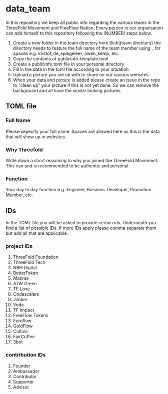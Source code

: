 # data_team

In this repository we keep all public info regarding the various teams in the ThreeFold Movement and FreeFlow Nation.
Every person in our organisation can add himself to this repository following the !NUMBER! steps below.

1. Create a new folder in the team directory here [link](team directory) the directory needs to feature the full name of the team member using _ for spaces e.g. kristof_de_spiegeleer, owen_kemp,  etc.
2. Copy the contents of publicinfo-template.toml 
3. Create a publicinfo.toml file in your personal directory
4. Fill in the data in the toml file according to your situation
5. Upload a picture you are ok with to share on our various websites
6. When your data and picture is added please create an issue in the repo to "clean up" your picture if this is not yet done. So we can remove the background and all have the similar looking pictures.


## TOML file

### Full Name
Please sepecify your full name. Spaces are allowed here as this is the data that will show up in websites.

### Why Threefold
Write down a short reasoning to why you joined the ThreeFold Movement. This can and is recommended to be authentic and personal.

### Function
Your day to day function e.g. Engineer, Business Developer, Promotion Member, etc.


## IDs
In the TOML file you will be asked to provide certain ids.
Underneath you find a list of possible IDs. 
If more IDs apply please comma separate them but add all that are applicable.


### project IDs
1. ThreeFold Foundation
2. ThreeFold Tech
3. NBH Digital
4. BetterToken
5. Mazraa
6. ATW Green
7. TF Love
8. Codescalers
9. Jimber
10. Veda
11. TF Impact
12. FreeFlow Tokens
13. Euroflow
14. GoldFlow
15. Cultivo
16. FairCoffee
17. 3bot


### contribution IDs
1. Founder
2. Ambassador
3. Contributor
4. Supporter
5. Advisor